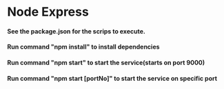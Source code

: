 # Node Express
#### See the package.json for the scrips to execute.

#### Run command  "npm install" to install dependencies 
#### Run command  "npm start" to start the service(starts on port 9000)
#### Run command  "npm start [portNo]" to start the service on specific port


